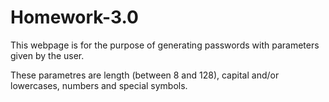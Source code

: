 # Homework-3.0
This webpage is for the purpose of generating passwords with parameters given by the user.

These parametres are length (between 8 and 128), capital and/or lowercases, numbers and special symbols.
